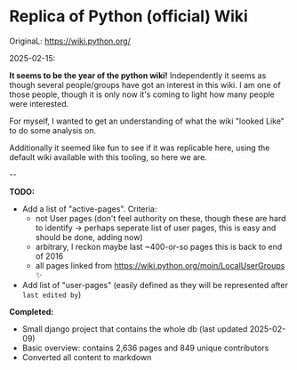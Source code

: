 # Replica of Python (official) Wiki

OriginaL: https://wiki.python.org/

2025-02-15:

**It seems to be the year of the python wiki!** Independently it seems as though several people/groups have got an interest in this wiki. I am one of those people, though it is only now it's coming to light how many people were interested.

For myself, I wanted to get an understanding of what the wiki "looked Like" to do some analysis on.

Additionally it seemed like fun to see if it was replicable here, using the default wiki available with this tooling, so here we are.

--

**TODO:**

* Add a list of "active-pages". Criteria:
  * not User pages (don't feel authority on these, though these are hard to identify -> perhaps seperate list of user pages, this is easy and should be done, adding now)
  * arbitrary, I reckon maybe last ~400-or-so pages this is back to end of 2016
  * all pages linked from https://wiki.python.org/moin/LocalUserGroups ✨
* Add list of "user-pages" (easily defined as they will be represented after `last edited by`)

**Completed:**

* Small django project that contains the whole db (last updated 2025-02-09)
* Basic overview: contains 2,636 pages and 849 unique contributors
* Converted all content to markdown
